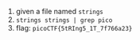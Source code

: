 1. given a file named `strings`
2. `strings strings | grep pico`
3. flag: `picoCTF{5tRIng5_1T_7f766a23}`
